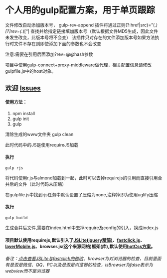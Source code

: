 # 个人用的gulp配置方案，用于单页跟踪

文件修改自动添加版本号，
gulp-rev-append 插件将通过正则(?:href|src)=”(.*)[?]rev=(.*)[“]
查找并给指定链接填加版本号（默认根据文件MD5生成，因此文件未发生改变，此版本号将不会变）
该插件只对存在的文件添加版本号如果方法执行时文件不存在则即使添加下面的参数也不会改变

注意:需要在引用后面添加?rev=@@hash参数

项目中使用gulp-connect+proxy-middleware做代理，相关配置信息请修改gulpfile.js中的host对象。

## 欢迎 [Issues](https://github.com/sunlianlong/gulp-standard/issues/new)


#### 使用方法：
1. npm install
2. gulp init
3. gulp

清除生成的www文件夹
gulp clean

此时代码中的JS是使用requireJS加载

#### 执行
```
gulp rjs
```
将代码使用r.js与almond加载到一起，此时可以去掉requirejs的引用而直接引用合并后的文件（此时代码未压缩）

在gulpfile.js中找到rjs任务中默认设置了压缩为none,注释掉即为使用uglify压缩

#### 执行
```
gulp build
```
生成合并后文件,需要在index.html中去掉require及config的引入，换成index.js


#### 项目默认使用requirejs,默认引入了[JSLite(jquery精简)](http://jslite.io/)、[fastclick.js](https://github.com/ftlabs/fastclick)、[layerMobile.js](https://github.com/sentsin/layer/tree/master/src/mobile)、browser.js(这个来源网络)框架(库),默认使用[hotCss方案](https://github.com/imochen/hotcss)。

###### 备注：[点击查看JSLite与fastclick的修改](https://github.com/sunlianlong/JSliteAjaxDeferred)、browser为对浏览器的检查，目前里面有是否是微信、QQ、PC以及是否是浏览器的检查，isBrowser为false表示为webview而不是浏览器